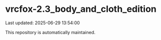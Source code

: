 # vrcfox-2.3_body_and_cloth_edition

Last updated: 2025-06-29 13:54:00

This repository is automatically maintained.
